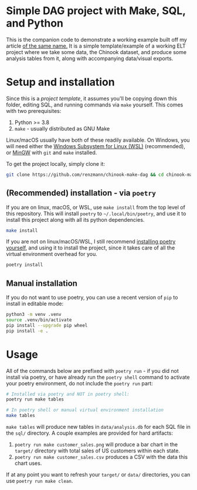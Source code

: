# Simple DAG project with Make, SQL, and Python

This is the companion code to demonstrate a working example built
off my article [of the same name.][dag-article]  It is a simple template/example
of a working ELT project where we take some data, the Chinook dataset, and
produce some analysis tables from it, along with accompanying data/visual
exports.

[dag-article]: <https://robbmann.io/posts/make_dag> "Explanatory article on my blog"

# Setup and installation

Since this is a _project template_, it assumes you'll be copying down this
folder, editing SQL, and running commands via `make` yourself.  This comes with two prerequisites:

1. Python >= 3.8
2. `make` - usually distributed as GNU Make

Linux/macOS usually have both of these readily available.  On Windows, you will
need either the [Windows Subsystem for Linux
(WSL)](https://docs.microsoft.com/en-us/windows/wsl/install) (recommended), or
[MinGW](https://www.mingw-w64.org/) with `git` and `make` installed.

To get the project locally, simply clone it:

```sh
git clone https://github.com/renzmann/chinook-make-dag && cd chinook-make-dag
```

## (Recommended) installation - via `poetry`

If you are on linux, macOS, or WSL, use `make install` from the top level of this repository.
This will install `poetry` to `~/.local/bin/poetry`, and use it to install this project along with
all its python dependencies.

```sh
make install
```

If you are not on linux/macOS/WSL, I still recommend [installing poetry
yourself](https://python-poetry.org/docs/master/#installing-with-the-official-installer),
and using it to install the project, since it takes care of all the virtual
environment overhead for you.

```sh
poetry install
```

## Manual installation

If you do not want to use poetry, you can use a
recent version of `pip` to install in editable mode:

```sh
python3 -m venv .venv
source .venv/bin/activate
pip install --upgrade pip wheel
pip install -e .
```

# Usage

All of the commands below are prefixed with `poetry run` - if you did not
install via poetry, or have already run the `poetry shell` command to activate
your poetry environment, do not include the `poetry run` part:

```sh
# Installed via poetry and NOT in poetry shell:
poetry run make tables

# In poetry shell or manual virtual environment installation
make tables
```

`make tables` will produce new tables in `data/analysis.db` for each SQL file in
the `sql/` directory.  A couple examples are provided for hard artifacts:

1. `poetry run make customer_sales.png` will produce a bar chart in the `target/` directory
   with total sales of US customers within each state.
3. `poetry run make customer_sales.csv` produces a CSV with the data this chart uses.

If at any point you want to refresh your `target/` or `data/` directories, you
can use `poetry run make clean`.
